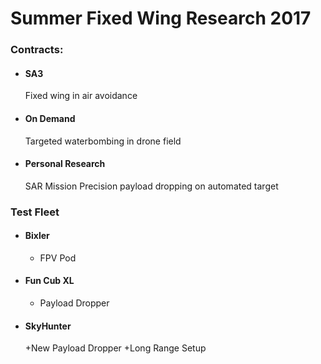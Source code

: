 Summer Fixed Wing Research 2017
======

### Contracts:

+ #### SA3
   Fixed wing in air avoidance
   
   
+ #### On Demand
   Targeted waterbombing in drone field
   
+ #### Personal Research 
    SAR Mission
        Precision payload dropping on automated target
   
   
   
### Test Fleet

+ #### Bixler 
  + FPV Pod

+ #### Fun Cub XL
  + Payload Dropper
  
+ #### SkyHunter
  +New Payload Dropper
  +Long Range Setup


